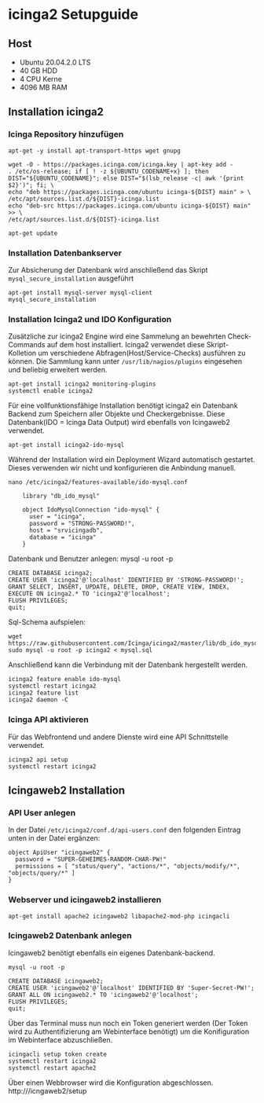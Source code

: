 # icinga2 Setupguide 

## Host
* Ubuntu 20.04.2.0 LTS
* 40 GB HDD
* 4 CPU Kerne
* 4096 MB RAM

## Installation icinga2 
### Icinga Repository hinzufügen
```
apt-get -y install apt-transport-https wget gnupg
  
wget -O - https://packages.icinga.com/icinga.key | apt-key add -
. /etc/os-release; if [ ! -z ${UBUNTU_CODENAME+x} ]; then DIST="${UBUNTU_CODENAME}"; else DIST="$(lsb_release -c| awk '{print $2}')"; fi; \
echo "deb https://packages.icinga.com/ubuntu icinga-${DIST} main" > \
/etc/apt/sources.list.d/${DIST}-icinga.list
echo "deb-src https://packages.icinga.com/ubuntu icinga-${DIST} main" >> \
/etc/apt/sources.list.d/${DIST}-icinga.list

apt-get update
```
### Installation Datenbankserver
Zur Absicherung der Datenbank wird anschließend das Skript `mysql_secure_installation` ausgeführt
```
apt-get install mysql-server mysql-client
mysql_secure_installation
```
### Installation Icinga2 und IDO Konfiguration
Zusätzliche zur icinga2 Engine wird eine Sammelung an bewehrten Check-Commands auf dem host installiert. Icinga2 verwendet diese Skript-Kolletion um verschiedene 
Abfragen(Host/Service-Checks) ausführen zu können. Die Sammlung kann unter `/usr/lib/nagios/plugins` eingesehen und beliebig erweitert werden.
```
apt-get install icinga2 monitoring-plugins 
systemctl enable icinga2
```
Für eine vollfunktionsfähige Installation benötigt icinga2 ein Datenbank Backend zum Speichern aller Objekte und Checkergebnisse.
Diese Datenbank(IDO = Icinga Data Output) wird ebenfalls von Icingaweb2 verwendet. 

```
apt-get install icinga2-ido-mysql
```
Während der Installation wird ein Deployment Wizard automatisch gestartet. Dieses verwenden wir nicht und konfigurieren die Anbindung manuell. 

    nano /etc/icinga2/features-available/ido-mysql.conf
```
    library "db_ido_mysql"
    
    object IdoMysqlConnection "ido-mysql" {
      user = "icinga",
      password = "STRONG-PASSWORD!",
      host = "srvicingadb",
      database = "icinga"
    }
```
Datenbank und Benutzer anlegen:
    mysql -u root -p
    
```
CREATE DATABASE icinga2;
CREATE USER 'icinga2'@'localhost' IDENTIFIED BY 'STRONG-PASSWORD!';
GRANT SELECT, INSERT, UPDATE, DELETE, DROP, CREATE VIEW, INDEX, EXECUTE ON icinga2.* TO 'icinga2'@'localhost';
FLUSH PRIVILEGES;
quit;
```
Sql-Schema aufspielen:
```
wget https://raw.githubusercontent.com/Icinga/icinga2/master/lib/db_ido_mysql/schema/mysql.sql
sudo mysql -u root -p icinga2 < mysql.sql
```
Anschließend kann die Verbindung mit der Datenbank hergestellt werden.
```
icinga2 feature enable ido-mysql
systemctl restart icinga2
icinga2 feature list
icinga2 daemon -C
```
### Icinga API aktivieren
Für das Webfrontend und andere Dienste wird eine API Schnittstelle verwendet.
```
icinga2 api setup
systemctl restart icinga2
```
## Icingaweb2 Installation
### API User anlegen
In der Datei `/etc/icinga2/conf.d/api-users.conf` den folgenden Eintrag unten in der Datei ergänzen:
```
object ApiUser "icingaweb2" {
  password = "SUPER-GEHEIMES-RANDOM-CHAR-PW!"
  permissions = [ "status/query", "actions/*", "objects/modify/*", "objects/query/*" ]
}
```
### Webserver und icingaweb2 installieren
```
apt-get install apache2 icingaweb2 libapache2-mod-php icingacli
```
### Icingaweb2 Datenbank anlegen
Icingaweb2 benötigt ebenfalls ein eigenes Datenbank-backend.

    mysql -u root -p  
```
CREATE DATABASE icingaweb2;
CREATE USER 'icingaweb2'@'localhost' IDENTIFIED BY 'Super-Secret-PW!';
GRANT ALL ON icingaweb2.* TO 'icingaweb2'@'localhost';
FLUSH PRIVILEGES;
quit;
```
Über das Terminal muss nun noch ein Token generiert werden (Der Token wird zu Authentifizierung am Webinterface benötigt) 
um die Konifiguration im Webinterface abzuschließen.
```
icingacli setup token create
systemctl restart icinga2 
systemctl restart apache2
```
Über einen Webbrowser wird die Konfiguration abgeschlossen. 
    http://<IP>/icngaweb2/setup 
